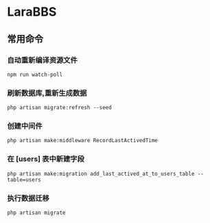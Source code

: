 # LaraBBS


## 常用命令

### 自动重新编译资源文件
`npm run watch-poll`

### 刷新数据库,重新生成数据
`php artisan migrate:refresh --seed`

### 创建中间件
`php artisan make:middleware RecordLastActivedTime`

### 在 [users] 表中新建字段
`php artisan make:migration add_last_actived_at_to_users_table --table=users`

### 执行数据迁移
`php artisan migrate`